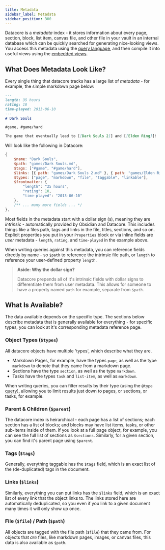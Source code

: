 ```yaml
---
title: Metadata
sidebar_label: Metadata
sidebar_position: 300
---
```

Datacore is a *metadata* index - it stores information about every page, section, block, list item, canvas file, and other file in your vault
in an internal database which can be quickly searched for generating nice-looking views. You access this metadata using the [query language](query.md),
and then compile it into useful views using the [embedded views](code-views/index.md).

## What Does Metadata Look Like?

Every single thing that datacore tracks has a large list of *metadata* - for example, the simple markdown page below:

```md
---
length: 35 hours
rating: 10
time-played: 2013-06-10
---
# Dark Souls

#game, #game/hard

The game that eventually lead to [[Dark Souls 2]] and [[Elden Ring]]!
```

Will look like the following in Datacore:

```js
{
    $name: "Dark Souls",
    $path: "games/Dark Souls.md",
    $tags: ["#game", "#game/hard"],
    $links: [{ path: "games/Dark Souls 2.md" }, { path: "games/Elden Ring.md" }],
    $types: ["page", "markdown", "file", "taggable", "linkable"],
    $frontmatter: {
        "length": "35 hours",
        "rating": 10,
        "time-played": "2013-06-10"
    },
    /** ... many more fields ... */
},
```

Most fields in the metadata start with a dollar sign (`$`), meaning they are *intrinsic* - automatically provided by Obsidian and Datacore.
This includes things like a files path, tags and links in the file, titles, sections, and so on. Explicit properties you put in your `Properties`
block or via inline fields are *user* metadata - `length`, `rating`, and `time-played` in the example above.

When writing queries against this metadata, you can reference fields directly by name - so `$path` to reference the intrinsic file path, or
`length` to reference your user-defined property `length`.

> **Aside: Why the dollar sign?**
> 
> Datacore prepends all of it's intrinsic fields with dollar signs to differentiate them from user metadata. This allows for someone to have a
> property named `path` for example, separate from `$path`.

## What Is Available?

The data available depends on the specific type. The sections below describe metadata that is generally available for everything - for specific types,
you can look at it's corresponding metadata reference page.

### Object Types (`$types`)

All datacore objects have multiple 'types', which describe what they are.

- Markdown Pages, for example, have the types `page`, as well as the type `markdown` to denote that they came from a markdown page.
- Sections have the type `section`, as well as the type `markdown`.
- Tasks have the types `task` and `list-item`, as well as `markdown`.

When writing queries, you can filter results by their type (using the `@type` [query](query.md)), allowing you to limit results just
down to pages, or sections, or tasks, for example.

### Parent & Children (`$parent`)

The datacore index is heirarchical - each page has a list of sections; each section has a list of blocks; and blocks may have list items,
tasks, or other sub-items inside of them. If you look at a full page object, for example, you can see the full list of sections as
`$sections`. Similarly, for a given section, you can find it's parent page using `$parent`.

### Tags (`$tags`)

Generally, everything taggable has the `$tags` field, which is an exact list of the (de-duplicated) tags in the document.

### Links (`$links`)

Similarly, everything you can put links has the `$links` field, which is an exact list of every link that the object links to. The links
stored here are automatically deduplicated, so you even if you link to a given document many times it will only show up once.

### File (`$file`) / Path (`$path`)

All objects are tagged with the file path (`$file`) that they came from. For objects that _are_ files, like markdown pages, images, or canvas files,
this data is also available as `$path`.